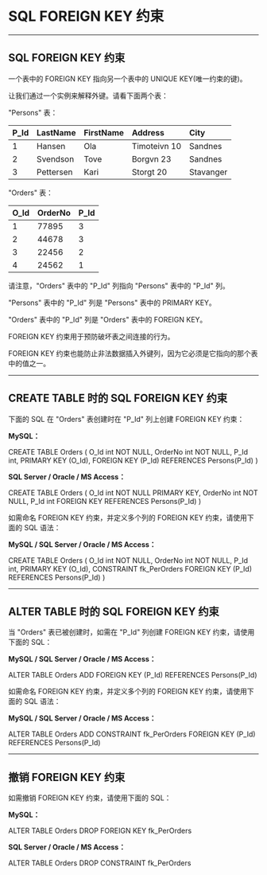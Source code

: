 # SQL FOREIGN KEY 约束

------

## SQL FOREIGN KEY 约束

一个表中的 FOREIGN KEY 指向另一个表中的 UNIQUE KEY(唯一约束的键)。

让我们通过一个实例来解释外键。请看下面两个表：

"Persons" 表：

| P_Id | LastName  | FirstName | Address      | City      |
| :--- | :-------- | :-------- | :----------- | :-------- |
| 1    | Hansen    | Ola       | Timoteivn 10 | Sandnes   |
| 2    | Svendson  | Tove      | Borgvn 23    | Sandnes   |
| 3    | Pettersen | Kari      | Storgt 20    | Stavanger |

"Orders" 表：

| O_Id | OrderNo | P_Id |
| :--- | :------ | :--- |
| 1    | 77895   | 3    |
| 2    | 44678   | 3    |
| 3    | 22456   | 2    |
| 4    | 24562   | 1    |

请注意，"Orders" 表中的 "P_Id" 列指向 "Persons" 表中的 "P_Id" 列。

"Persons" 表中的 "P_Id" 列是 "Persons" 表中的 PRIMARY KEY。

"Orders" 表中的 "P_Id" 列是 "Orders" 表中的 FOREIGN KEY。

FOREIGN KEY 约束用于预防破坏表之间连接的行为。

FOREIGN KEY 约束也能防止非法数据插入外键列，因为它必须是它指向的那个表中的值之一。

------

## CREATE TABLE 时的 SQL FOREIGN KEY 约束

下面的 SQL 在 "Orders" 表创建时在 "P_Id" 列上创建 FOREIGN KEY 约束：

**MySQL：**

CREATE TABLE Orders
(
O_Id int NOT NULL,
OrderNo int NOT NULL,
P_Id int,
PRIMARY KEY (O_Id),
FOREIGN KEY (P_Id) REFERENCES Persons(P_Id)
)

**SQL Server / Oracle / MS Access：**

CREATE TABLE Orders
(
O_Id int NOT NULL PRIMARY KEY,
OrderNo int NOT NULL,
P_Id int FOREIGN KEY REFERENCES Persons(P_Id)
)

如需命名 FOREIGN KEY 约束，并定义多个列的 FOREIGN KEY 约束，请使用下面的 SQL 语法：

**MySQL / SQL Server / Oracle / MS Access：**

CREATE TABLE Orders
(
O_Id int NOT NULL,
OrderNo int NOT NULL,
P_Id int,
PRIMARY KEY (O_Id),
CONSTRAINT fk_PerOrders FOREIGN KEY (P_Id)
REFERENCES Persons(P_Id)
)



------

## ALTER TABLE 时的 SQL FOREIGN KEY 约束

当 "Orders" 表已被创建时，如需在 "P_Id" 列创建 FOREIGN KEY 约束，请使用下面的 SQL：

**MySQL / SQL Server / Oracle / MS Access：**

ALTER TABLE Orders
ADD FOREIGN KEY (P_Id)
REFERENCES Persons(P_Id)

如需命名 FOREIGN KEY 约束，并定义多个列的 FOREIGN KEY 约束，请使用下面的 SQL 语法：

**MySQL / SQL Server / Oracle / MS Access：**

ALTER TABLE Orders
ADD CONSTRAINT fk_PerOrders
FOREIGN KEY (P_Id)
REFERENCES Persons(P_Id)



------

## 撤销 FOREIGN KEY 约束

如需撤销 FOREIGN KEY 约束，请使用下面的 SQL：

**MySQL：**

ALTER TABLE Orders
DROP FOREIGN KEY fk_PerOrders

**SQL Server / Oracle / MS Access：**

ALTER TABLE Orders
DROP CONSTRAINT fk_PerOrders
